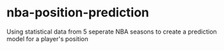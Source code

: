 # nba-position-prediction
Using statistical data from 5 seperate NBA seasons to create a prediction model for a player's position
